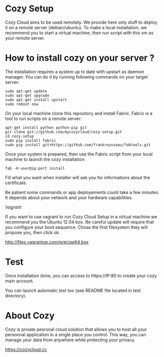 # Cozy Setup

Cozy Cloud aims to be used remotely. We provide here only stuff to deploy
it on a remote server (debian/ubuntu). 
To make a local installation, we recommend you to start a
virtual machine, then run script with this vm as your remote server.

# How to install cozy on your server ?

The installation requires a system up to date with upstart as daemon manager.
You can do it by running following commands on your target server:

    sudo apt-get update  
    sudo apt-get upgrade  
    sudo apt-get install upstart  
    sudo reboot now  

On your local machine clone this repository and install Fabric. Fabric is a tool to run scripts on a 
remote server:

    apt-get install python python-pip git
    git clone git://github.com/mycozycloud/cozy-setup.git
    cd cozy-setup
    sudo pip install fabric 
    sudo pip install git+https://github.com/frankrousseau/fabtools.git

Once your system is prepared, then use the Fabric script from your local
machine to launch the cozy installation:

    fab -H user@ip:port install

Fill what you want when installer will ask you for informations about the
certificate. 

Be patient some commands or app deployements could take a few minutes. It 
depends about your network and your hardware capabilities.

*Vagrant*

If you want to use vagrant to run Cozy Cloud Setup in a virtual machine
we recommend you the Ubuntu 12.04 box. Be careful update will require that
you configure your boot sequence. Chose the first filesystem they will propose
you, then click ok.

http://files.vagrantup.com/precise64.box

# Test 

Once installation done, you can access to https://IP:80 to create your cozy
main account.

You can launch automatic test too (see README file located in test directory).

# About Cozy

Cozy is private pesronal cloud solution that allows you to host all your 
personnal application in a single place you control. 
This way, you can manage your data from anywhere while protecting your privacy.

https://cozycloud.cc
